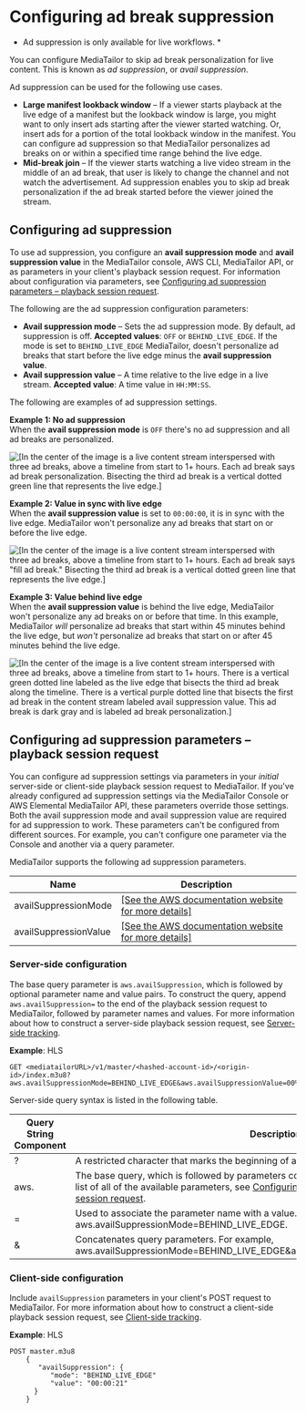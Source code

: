 # Configuring ad break suppression<a name="ad-suppression"></a>

 * Ad suppression is only available for live workflows\. * 

You can configure MediaTailor to skip ad break personalization for live content\. This is known as *ad suppression*, or *avail suppression*\.

Ad suppression can be used for the following use cases\.
+ **Large manifest lookback window** – If a viewer starts playback at the live edge of a manifest but the lookback window is large, you might want to only insert ads starting after the viewer started watching\. Or, insert ads for a portion of the total lookback window in the manifest\. You can configure ad suppression so that MediaTailor personalizes ad breaks on or within a specified time range behind the live edge\.
+ **Mid\-break join** – If the viewer starts watching a live video stream in the middle of an ad break, that user is likely to change the channel and not watch the advertisement\. Ad suppression enables you to skip ad break personalization if the ad break started before the viewer joined the stream\.

## Configuring ad suppression<a name="working-with-ad-suppression"></a>

To use ad suppression, you configure an **avail suppression mode** and **avail suppression value** in the MediaTailor console, AWS CLI, MediaTailor API, or as parameters in your client's playback session request\. For information about configuration via parameters, see [Configuring ad suppression parameters – playback session request](#configuring-ad-suppression-parameters-playback-session-request)\.

The following are the ad suppression configuration parameters:
+ **Avail suppression mode** – Sets the ad suppression mode\. By default, ad suppression is off\. **Accepted values**: `OFF` or `BEHIND_LIVE_EDGE`\. If the mode is set to `BEHIND_LIVE_EDGE` MediaTailor, doesn't personalize ad breaks that start before the live edge minus the **avail suppression value**\.
+ **Avail suppression value** – A time relative to the live edge in a live stream\. **Accepted value**: A time value in `HH:MM:SS`\.

The following are examples of ad suppression settings\.

**Example 1: No ad suppression**  
When the **avail suppression mode** is `OFF` there's no ad suppression and all ad breaks are personalized\.  

![\[In the center of the image is a live content stream interspersed with three ad breaks, above a timeline from start to 1+ hours. Each ad break says ad break personalization. Bisecting the third ad break is a vertical dotted green line that represents the live edge.\]](http://docs.aws.amazon.com/mediatailor/latest/ug/images/no_ad_suppression.png)

**Example 2: Value in sync with live edge**  
When the **avail suppression value** is set to `00:00:00`, it is in sync with the live edge\. MediaTailor won't personalize any ad breaks that start on or before the live edge\.  

![\[In the center of the image is a live content stream interspersed with three ad breaks, above a timeline from start to 1+ hours. Each ad break says "fill ad break." Bisecting the third ad break is a vertical dotted green line that represents the live edge.\]](http://docs.aws.amazon.com/mediatailor/latest/ug/images/ad_supp_value_sync_live_edge.png)

**Example 3: Value behind live edge**  
When the **avail suppression value** is behind the live edge, MediaTailor won't personalize any ad breaks on or before that time\. In this example, MediaTailor *will* personalize ad breaks that start within 45 minutes behind the live edge, but *won't* personalize ad breaks that start on or after 45 minutes behind the live edge\.   

![\[In the center of the image is a live content stream interspersed with three ad breaks, above a timeline from start to 1+ hours. There is a vertical green dotted line labeled as the live edge that bisects the third ad break along the timeline. There is a vertical purple dotted line that bisects the first ad break in the content stream labeled avail suppression value. This ad break is dark gray and is labeled ad break personalization.\]](http://docs.aws.amazon.com/mediatailor/latest/ug/images/ad_supp_value_offset_live_edge.png)

## Configuring ad suppression parameters – playback session request<a name="configuring-ad-suppression-parameters-playback-session-request"></a>

You can configure ad suppression settings via parameters in your *initial* server\-side or client\-side playback session request to MediaTailor\. If you've already configured ad suppression settings via the MediaTailor Console or AWS Elemental MediaTailor API, these parameters override those settings\. Both the avail suppression mode and avail suppression value are required for ad suppression to work\. These parameters can't be configured from different sources\. For example, you can't configure one parameter via the Console and another via a query parameter\.

MediaTailor supports the following ad suppression parameters\.


| Name | Description | 
| --- | --- | 
| availSuppressionMode |  [\[See the AWS documentation website for more details\]](http://docs.aws.amazon.com/mediatailor/latest/ug/ad-suppression.html)  | 
| availSuppressionValue |  [\[See the AWS documentation website for more details\]](http://docs.aws.amazon.com/mediatailor/latest/ug/ad-suppression.html)  | 

### Server\-side configuration<a name="server-side-query"></a>

The base query parameter is `aws.availSuppression`, which is followed by optional parameter name and value pairs\. To construct the query, append `aws.availSuppression=` to the end of the playback session request to MediaTailor, followed by parameter names and values\. For more information about how to construct a server\-side playback session request, see [Server\-side tracking](ad-reporting-server-side.md)\.

**Example**: HLS

```
GET <mediatailorURL>/v1/master/<hashed-account-id>/<origin-id>/index.m3u8?aws.availSuppressionMode=BEHIND_LIVE_EDGE&aws.availSuppressionValue=00%3A00%3A21
```

Server\-side query syntax is listed in the following table\.


| Query String Component | Description | 
| --- | --- | 
| ? | A restricted character that marks the beginning of a query\. | 
| aws\. | The base query, which is followed by parameters constructed of name and value pairs\. For a list of all of the available parameters, see [Configuring ad suppression parameters – playback session request](#configuring-ad-suppression-parameters-playback-session-request)\.  | 
| = | Used to associate the parameter name with a value\. For example, aws\.availSuppressionMode=BEHIND\_LIVE\_EDGE\. | 
| & | Concatenates query parameters\. For example, aws\.availSuppressionMode=BEHIND\_LIVE\_EDGE&aws\.aws\.availSuppressionValue=00:30:00\. | 

### Client\-side configuration<a name="client-side-configuration"></a>

Include `availSuppression` parameters in your client's POST request to MediaTailor\. For more information about how to construct a client\-side playback session request, see [Client\-side tracking](ad-reporting-client-side.md)\.

**Example**: HLS

```
POST master.m3u8
    {
       "availSuppression": {
          "mode": "BEHIND_LIVE_EDGE"
          "value": "00:00:21"
      }
    }
```